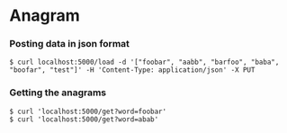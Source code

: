 # Anagram

### Posting data in json format

`$ curl localhost:5000/load -d '["foobar", "aabb", "barfoo", "baba", "boofar", "test"]' -H 'Content-Type: application/json' -X PUT`

### Getting the anagrams
```
$ curl 'localhost:5000/get?word=foobar'
$ curl 'localhost:5000/get?word=abab'
```
